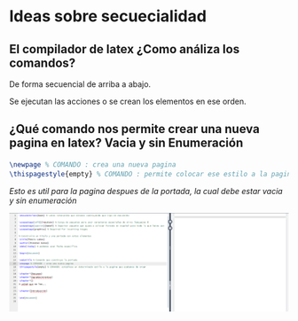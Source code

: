 # Ideas sobre secuecialidad

## El compilador de latex ¿Como análiza los comandos?

De forma secuencial de arriba a abajo.

Se ejecutan las acciones o se crean los elementos en ese orden.

## ¿Qué comando nos permite crear una nueva pagina en latex? Vacia y sin Enumeración

```latex
\newpage % COMANDO : crea una nueva pagina
\thispagestyle{empty} % COMANDO : permite colocar ese estilo a la pagina creada
```

_Esto es util para la pagina despues de la portada, la cual debe estar vacia y sin enumeración_

![](figures\newpage.png)
